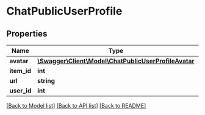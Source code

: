 # ChatPublicUserProfile

## Properties
Name | Type | Description | Notes
------------ | ------------- | ------------- | -------------
**avatar** | [**\Swagger\Client\Model\ChatPublicUserProfileAvatar**](ChatPublicUserProfileAvatar.md) |  | [optional] 
**item_id** | **int** |  | [optional] 
**url** | **string** |  | [optional] 
**user_id** | **int** |  | [optional] 

[[Back to Model list]](../../README.md#documentation-for-models) [[Back to API list]](../../README.md#documentation-for-api-endpoints) [[Back to README]](../../README.md)

